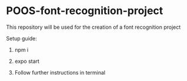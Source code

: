 # POOS-font-recognition-project
This repository will be used for the creation of a font recognition project 

Setup guide:

1. npm i

2. expo start

3. Follow further instructions in terminal
